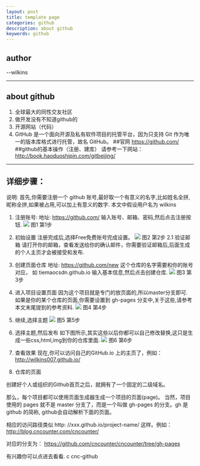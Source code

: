 ```yaml
---
layout: post
title: template page
categories: github
description: about github
keywords: github 
---
```

## author
--wilkins 

---
## about github
1. 全球最大的同性交友社区
2. 做开发没有不知道github的
3. 开源网站（代码）
4. GitHub 是一个面向开源及私有软件项目的托管平台，因为只支持 Git 作为唯一的版本库格式进行托管，故名 GitHub。
##官网
https://github.com/
##github的基本操作（注册、建库）
请参考一下网站：
http://book.haoduoshipin.com/gitbeijing/

---
详细步骤：
---
说明: 首先,你需要注册一个 github 账号,最好取一个有意义的名字,比如姓名全拼,昵称全拼,如果被占用,可以加上有意义的数字.
本文中假设用户名为 wilkins

1. 注册账号:
地址: https://github.com/
输入账号、邮箱、密码,然后点击注册按钮.
![](http://i.imgur.com/r2v7mwh.png)
图1 第1步
2. 初始设置
注册完成后,选择Free免费账号完成设置。
![](http://i.imgur.com/5at4Wou.png)
图2 第2步
2.1 验证邮箱
请打开你的邮箱，查看发送给你的确认邮件，你需要验证邮箱后,后面生成的个人主页才会被接受和发布.

3. 创建页面仓库
地址: https://github.com/new
这个仓库的名字需要和你的账号对应， 如 tiemaocsdn.github.io
输入基本信息,然后点击创建仓库.
![](http://i.imgur.com/BTsIQar.png)
图3 第3步
4. 进入项目设置页面
因为这个项目就是专门的放页面的,所以master分支即可. 如果是你的某个仓库的页面,你需要设置到 gh-pages 分支中,关于这些,请参考本文末尾提到的参考资料.
![](http://i.imgur.com/jKqsvk1.png)
图4 第4步
5. 继续,选择主题
![](http://i.imgur.com/saxdLBi.png)
图5 第5步

6. 选择主题,然后发布
如下图所示,其实这些以后你都可以自己修改替换,这只是生成一些css,html,img到你的仓库里面.
![](http://i.imgur.com/xz5LGd6.png)
图6 第6步

7. 查看效果
现在,你可以访问自己的GitHub.io 上的主页了，例如：
http://wilkins007.github.io/

10. 仓库的页面

创建好个人或组织的Github首页之后，就拥有了一个固定的二级域名。 

那么，每个项目都可以使用页面生成器生成一个项目的页面(page)。 当然，项目使用的 pages 就不是 master 分支了，而是一个叫做 gh-pages 的分支。gh 是 github 的简称, github会自动解析下面的页面。

相应的访问路径类似 http: //xxx.github.io/project-name/ 这样。例如： http://blog.cncounter.com/cncounter/

对应的分支为： https://github.com/cncounter/cncounter/tree/gh-pages

有兴趣你可以点进去看看.
c
cnc-github




